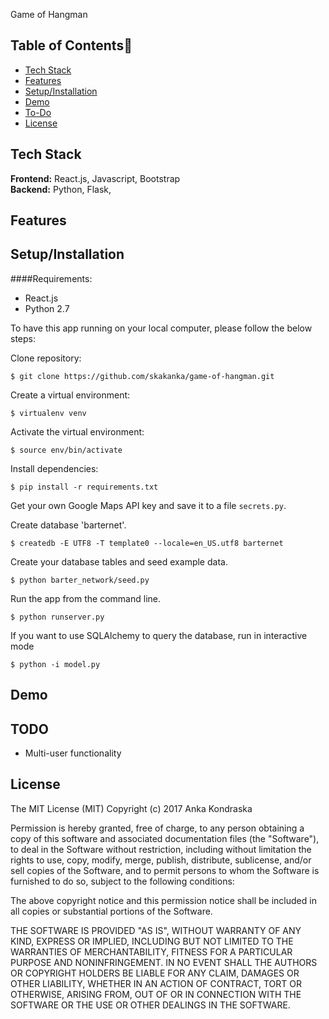 Game of Hangman



## Table of Contents📖

* [Tech Stack](#tech-stack)
* [Features](#features)
* [Setup/Installation](#installation)
* [Demo](#demo)
* [To-Do](#future)
* [License](#license)

## <a name="tech-stack"></a>Tech Stack

__Frontend:__ React.js, Javascript, Bootstrap <br/>
__Backend:__ Python, Flask,

## <a name="features"></a>Features



## <a name="installation"></a>Setup/Installation

####Requirements:

- React.js
- Python 2.7

To have this app running on your local computer, please follow the below steps:

Clone repository:
```
$ git clone https://github.com/skakanka/game-of-hangman.git
```
Create a virtual environment:
```
$ virtualenv venv
```
Activate the virtual environment:
```
$ source env/bin/activate
```
Install dependencies:
```
$ pip install -r requirements.txt
```
Get your own Google Maps API key and save it to a file `secrets.py`.

Create database 'barternet'.
```
$ createdb -E UTF8 -T template0 --locale=en_US.utf8 barternet
```
Create your database tables and seed example data.
```
$ python barter_network/seed.py
```
Run the app from the command line.
```
$ python runserver.py
```
If you want to use SQLAlchemy to query the database, run in interactive mode
```
$ python -i model.py
```
## <a name="demo"></a>Demo

## <a name="future"></a>TODO
* Multi-user functionality



## <a name="license"></a>License

The MIT License (MIT)
Copyright (c) 2017 Anka Kondraska 

Permission is hereby granted, free of charge, to any person obtaining a copy of
this software and associated documentation files (the "Software"), to deal in
the Software without restriction, including without limitation the rights to
use, copy, modify, merge, publish, distribute, sublicense, and/or sell copies
of the Software, and to permit persons to whom the Software is furnished to do
so, subject to the following conditions:

The above copyright notice and this permission notice shall be included in all
copies or substantial portions of the Software.

THE SOFTWARE IS PROVIDED "AS IS", WITHOUT WARRANTY OF ANY KIND, EXPRESS OR
IMPLIED, INCLUDING BUT NOT LIMITED TO THE WARRANTIES OF MERCHANTABILITY,
FITNESS FOR A PARTICULAR PURPOSE AND NONINFRINGEMENT. IN NO EVENT SHALL THE
AUTHORS OR COPYRIGHT HOLDERS BE LIABLE FOR ANY CLAIM, DAMAGES OR OTHER
LIABILITY, WHETHER IN AN ACTION OF CONTRACT, TORT OR OTHERWISE, ARISING FROM,
OUT OF OR IN CONNECTION WITH THE SOFTWARE OR THE USE OR OTHER DEALINGS IN THE
SOFTWARE.